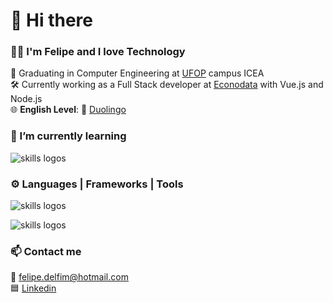 👋 Hi there
===========

### 👦🏻 I'm Felipe and I love Technology
📖 Graduating in Computer Engineering at [UFOP](https://www.ufop.br) campus ICEA  
🛠️ Currently working as a Full Stack developer at [Econodata](https://www.econodata.com.br) with Vue.js and Node.js   
🌐 **English Level**: 🦉 [Duolingo](https://pt.duolingo.com/profile/FDelfim)

### 🌱 I’m currently learning

![skills logos](https://skillicons.dev/icons?i=react,next,firebase,nodejs,typescript)

### ⚙️ Languages | Frameworks | Tools

![skills logos](https://skillicons.dev/icons?i=laravel,html,css,js,php,jquery,bootstrap) 

![skills logos](https://skillicons.dev/icons?i=mysql,vscode,java,c,py,ai,ps)

### 📫 Contact me

:email: felipe.delfim@hotmail.com  
🟦 [Linkedin](https://www.linkedin.com/in/felipe-delfim-machado)
